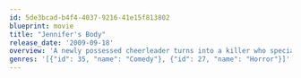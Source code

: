 ```yaml
---
id: 5de3bcad-b4f4-4037-9216-41e15f813802
blueprint: movie
title: "Jennifer's Body"
release_date: '2009-09-18'
overview: 'A newly possessed cheerleader turns into a killer who specializes in offing her male classmates. Can her best friend put an end to the horror?'
genres: '[{"id": 35, "name": "Comedy"}, {"id": 27, "name": "Horror"}]'
---
```

